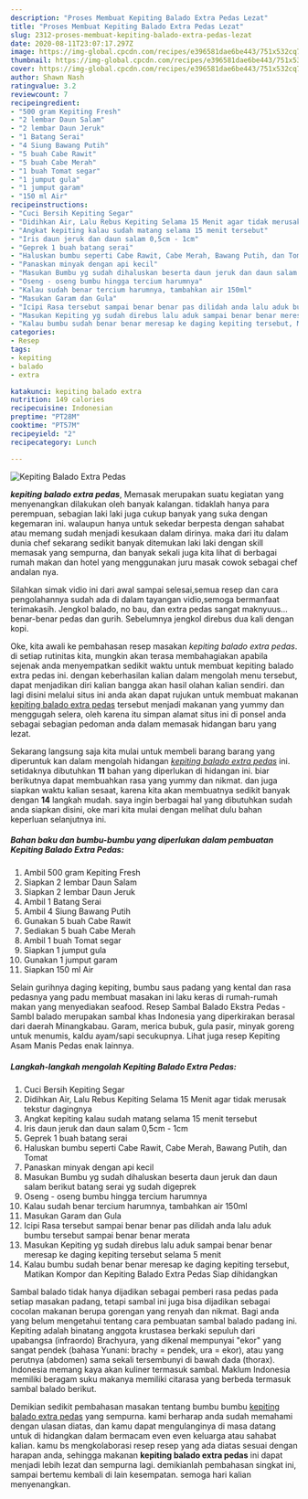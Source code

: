 ```yaml
---
description: "Proses Membuat Kepiting Balado Extra Pedas Lezat"
title: "Proses Membuat Kepiting Balado Extra Pedas Lezat"
slug: 2312-proses-membuat-kepiting-balado-extra-pedas-lezat
date: 2020-08-11T23:07:17.297Z
image: https://img-global.cpcdn.com/recipes/e396581dae6be443/751x532cq70/kepiting-balado-extra-pedas-foto-resep-utama.jpg
thumbnail: https://img-global.cpcdn.com/recipes/e396581dae6be443/751x532cq70/kepiting-balado-extra-pedas-foto-resep-utama.jpg
cover: https://img-global.cpcdn.com/recipes/e396581dae6be443/751x532cq70/kepiting-balado-extra-pedas-foto-resep-utama.jpg
author: Shawn Nash
ratingvalue: 3.2
reviewcount: 7
recipeingredient:
- "500 gram Kepiting Fresh"
- "2 lembar Daun Salam"
- "2 lembar Daun Jeruk"
- "1 Batang Serai"
- "4 Siung Bawang Putih"
- "5 buah Cabe Rawit"
- "5 buah Cabe Merah"
- "1 buah Tomat segar"
- "1 jumput gula"
- "1 jumput garam"
- "150 ml Air"
recipeinstructions:
- "Cuci Bersih Kepiting Segar"
- "Didihkan Air, Lalu Rebus Kepiting Selama 15 Menit agar tidak merusak tekstur dagingnya"
- "Angkat kepiting kalau sudah matang selama 15 menit tersebut"
- "Iris daun jeruk dan daun salam 0,5cm - 1cm"
- "Geprek 1 buah batang serai"
- "Haluskan bumbu seperti Cabe Rawit, Cabe Merah, Bawang Putih, dan Tomat"
- "Panaskan minyak dengan api kecil"
- "Masukan Bumbu yg sudah dihaluskan beserta daun jeruk dan daun salam berikut batang serai yg sudah digeprek"
- "Oseng - oseng bumbu hingga tercium harumnya"
- "Kalau sudah benar tercium harumnya, tambahkan air 150ml"
- "Masukan Garam dan Gula"
- "Icipi Rasa tersebut sampai benar benar pas dilidah anda lalu aduk bumbu tersebut sampai benar benar merata"
- "Masukan Kepiting yg sudah direbus lalu aduk sampai benar benar meresap ke daging kepiting tersebut selama 5 menit"
- "Kalau bumbu sudah benar benar meresap ke daging kepiting tersebut, Matikan Kompor dan Kepiting Balado Extra Pedas Siap dihidangkan"
categories:
- Resep
tags:
- kepiting
- balado
- extra

katakunci: kepiting balado extra 
nutrition: 149 calories
recipecuisine: Indonesian
preptime: "PT28M"
cooktime: "PT57M"
recipeyield: "2"
recipecategory: Lunch

---
```



![Kepiting Balado Extra Pedas](https://img-global.cpcdn.com/recipes/e396581dae6be443/751x532cq70/kepiting-balado-extra-pedas-foto-resep-utama.jpg)

<b><i>kepiting balado extra pedas</i></b>, Memasak merupakan suatu kegiatan yang menyenangkan dilakukan oleh banyak kalangan. tidaklah hanya para perempuan, sebagian laki laki juga cukup banyak yang suka dengan kegemaran ini. walaupun hanya untuk sekedar berpesta dengan sahabat atau memang sudah menjadi kesukaan dalam dirinya. maka dari itu dalam dunia chef sekarang sedikit banyak ditemukan laki laki dengan skill memasak yang sempurna, dan banyak sekali juga kita lihat di berbagai rumah makan dan hotel yang menggunakan juru masak cowok sebagai chef andalan nya.

Silahkan simak vidio ini dari awal sampai selesai,semua resep dan cara pengolahannya sudah ada di dalam tayangan vidio,semoga bermanfaat terimakasih. Jengkol balado, no bau, dan extra pedas sangat maknyuus… benar-benar pedas dan gurih. Sebelumnya jengkol direbus dua kali dengan kopi.

Oke, kita awali ke pembahasan resep masakan <i>kepiting balado extra pedas</i>. di setiap rutinitas kita, mungkin akan terasa membahagiakan apabila sejenak anda menyempatkan sedikit waktu untuk membuat kepiting balado extra pedas ini. dengan keberhasilan kalian dalam mengolah menu tersebut, dapat menjadikan diri kalian bangga akan hasil olahan kalian sendiri. dan lagi disini melalui situs ini anda akan dapat rujukan untuk membuat makanan <u>kepiting balado extra pedas</u> tersebut menjadi makanan yang yummy dan menggugah selera, oleh karena itu simpan alamat situs ini di ponsel anda sebagai sebagian pedoman anda dalam memasak hidangan baru yang lezat.


Sekarang langsung saja kita mulai untuk membeli barang barang yang diperuntuk kan dalam mengolah hidangan <u><i>kepiting balado extra pedas</i></u> ini. setidaknya dibutuhkan <b>11</b> bahan yang diperlukan di hidangan ini. biar berikutnya dapat membuahkan rasa yang yummy dan nikmat. dan juga siapkan waktu kalian sesaat, karena kita akan membuatnya sedikit banyak dengan <b>14</b> langkah mudah. saya ingin berbagai hal yang dibutuhkan sudah anda siapkan disini, oke mari kita mulai dengan melihat dulu bahan keperluan selanjutnya ini.

<!--inarticleads1-->

##### Bahan baku dan bumbu-bumbu yang diperlukan dalam pembuatan Kepiting Balado Extra Pedas:

1. Ambil 500 gram Kepiting Fresh
1. Siapkan 2 lembar Daun Salam
1. Siapkan 2 lembar Daun Jeruk
1. Ambil 1 Batang Serai
1. Ambil 4 Siung Bawang Putih
1. Gunakan 5 buah Cabe Rawit
1. Sediakan 5 buah Cabe Merah
1. Ambil 1 buah Tomat segar
1. Siapkan 1 jumput gula
1. Gunakan 1 jumput garam
1. Siapkan 150 ml Air


Selain gurihnya daging kepiting, bumbu saus padang yang kental dan rasa pedasnya yang padu membuat masakan ini laku keras di rumah-rumah makan yang menyediakan seafood. Resep Sambal Balado Ekstra Pedas - Sambl balado merupakan sambal khas Indonesia yang diperkirakan berasal dari daerah Minangkabau. Garam, merica bubuk, gula pasir, minyak goreng untuk menumis, kaldu ayam/sapi secukupnya. Lihat juga resep Kepiting Asam Manis Pedas enak lainnya. 

<!--inarticleads2-->

##### Langkah-langkah mengolah Kepiting Balado Extra Pedas:

1. Cuci Bersih Kepiting Segar
1. Didihkan Air, Lalu Rebus Kepiting Selama 15 Menit agar tidak merusak tekstur dagingnya
1. Angkat kepiting kalau sudah matang selama 15 menit tersebut
1. Iris daun jeruk dan daun salam 0,5cm - 1cm
1. Geprek 1 buah batang serai
1. Haluskan bumbu seperti Cabe Rawit, Cabe Merah, Bawang Putih, dan Tomat
1. Panaskan minyak dengan api kecil
1. Masukan Bumbu yg sudah dihaluskan beserta daun jeruk dan daun salam berikut batang serai yg sudah digeprek
1. Oseng - oseng bumbu hingga tercium harumnya
1. Kalau sudah benar tercium harumnya, tambahkan air 150ml
1. Masukan Garam dan Gula
1. Icipi Rasa tersebut sampai benar benar pas dilidah anda lalu aduk bumbu tersebut sampai benar benar merata
1. Masukan Kepiting yg sudah direbus lalu aduk sampai benar benar meresap ke daging kepiting tersebut selama 5 menit
1. Kalau bumbu sudah benar benar meresap ke daging kepiting tersebut, Matikan Kompor dan Kepiting Balado Extra Pedas Siap dihidangkan


Sambal balado tidak hanya dijadikan sebagai pemberi rasa pedas pada setiap masakan padang, tetapi sambal ini juga bisa dijadikan sebagai cocolan makanan berupa gorengan yang renyah dan nikmat. Bagi anda yang belum mengetahui tentang cara pembuatan sambal balado padang ini. Kepiting adalah binatang anggota krustasea berkaki sepuluh dari upabangsa (infraordo) Brachyura, yang dikenal mempunyai &#34;ekor&#34; yang sangat pendek (bahasa Yunani: brachy = pendek, ura = ekor), atau yang perutnya (abdomen) sama sekali tersembunyi di bawah dada (thorax). Indonesia memang kaya akan kuliner termasuk sambal. Maklum Indonesia memiliki beragam suku makanya memiliki citarasa yang berbeda termasuk sambal balado berikut. 

Demikian sedikit pembahasan masakan tentang bumbu bumbu <u>kepiting balado extra pedas</u> yang sempurna. kami berharap anda sudah memahami dengan ulasan diatas, dan kamu dapat mengulanginya di masa datang untuk di hidangkan dalam bermacam even even keluarga atau sahabat kalian. kamu bs mengkolaborasi resep resep yang ada diatas sesuai dengan harapan anda, sehingga makanan <b>kepiting balado extra pedas</b> ini dapat menjadi lebih lezat dan sempurna lagi. demikianlah pembahasan singkat ini, sampai bertemu kembali di lain kesempatan. semoga hari kalian menyenangkan.
